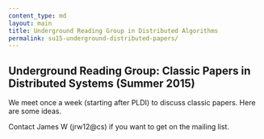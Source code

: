 ```yaml
---
content_type: md
layout: main
title: Underground Reading Group in Distributed Algorithms
permalink: su15-underground-distributed-papers/
---
```


## Underground Reading Group: Classic Papers in Distributed Systems (Summer 2015)

We meet once a week (starting after PLDI) to discuss classic papers. Here are some ideas.

Contact James W (jrw12@cs) if you want to get on the mailing list.
